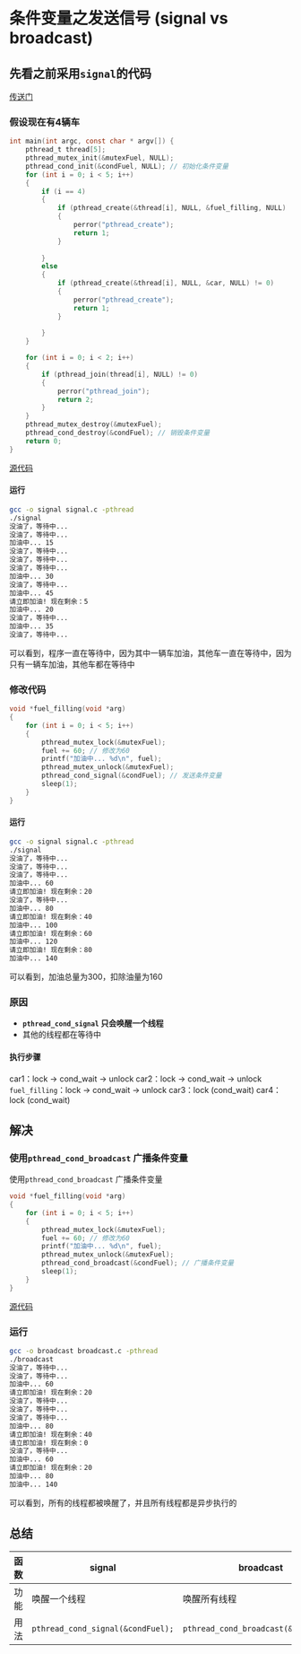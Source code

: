 # 条件变量之发送信号 (signal vs broadcast)

## 先看之前采用`signal`的代码

[传送门](../10.条件变量/条件变量.c)

### 假设现在有4辆车

```c
int main(int argc, const char * argv[]) {
    pthread_t thread[5];
    pthread_mutex_init(&mutexFuel, NULL);
    pthread_cond_init(&condFuel, NULL); // 初始化条件变量
    for (int i = 0; i < 5; i++)
    {
        if (i == 4)
        {
            if (pthread_create(&thread[i], NULL, &fuel_filling, NULL) != 0)
            {
                perror("pthread_create");
                return 1;
            }
            
        }
        else
        {
            if (pthread_create(&thread[i], NULL, &car, NULL) != 0)
            {
                perror("pthread_create");
                return 1;
            }
            
        }
    }

    for (int i = 0; i < 2; i++)
    {
        if (pthread_join(thread[i], NULL) != 0)
        {
            perror("pthread_join");
            return 2;
        }
    }
    pthread_mutex_destroy(&mutexFuel);
    pthread_cond_destroy(&condFuel); // 销毁条件变量
    return 0;
}
```

[源代码](signal.c)

#### 运行

```bash
gcc -o signal signal.c -pthread
./signal
没油了，等待中...
没油了，等待中...
加油中... 15
没油了，等待中...
没油了，等待中...
没油了，等待中...
加油中... 30
没油了，等待中...
加油中... 45
请立即加油! 现在剩余：5
加油中... 20
没油了，等待中...
加油中... 35
没油了，等待中...
```

可以看到，程序一直在等待中，因为其中一辆车加油，其他车一直在等待中，因为只有一辆车加油，其他车都在等待中

### 修改代码

```c
void *fuel_filling(void *arg)
{
    for (int i = 0; i < 5; i++)
    {
        pthread_mutex_lock(&mutexFuel);
        fuel += 60; // 修改为60
        printf("加油中... %d\n", fuel);
        pthread_mutex_unlock(&mutexFuel);
        pthread_cond_signal(&condFuel); // 发送条件变量
        sleep(1);
    }
}
```

#### 运行

```bash
gcc -o signal signal.c -pthread
./signal
没油了，等待中...
没油了，等待中...
没油了，等待中...
加油中... 60
请立即加油! 现在剩余：20
没油了，等待中...
加油中... 80
请立即加油! 现在剩余：40
加油中... 100
请立即加油! 现在剩余：60
加油中... 120
请立即加油! 现在剩余：80
加油中... 140
```

可以看到，加油总量为300，扣除油量为160

### 原因

- **`pthread_cond_signal` 只会唤醒一个线程**
- 其他的线程都在等待中

#### 执行步骤

car1：lock -> cond_wait -> unlock
car2：lock -> cond_wait -> unlock
`fuel_filling`：lock -> cond_wait -> unlock
car3：lock (cond_wait)
car4：lock (cond_wait)

## 解决

### 使用`pthread_cond_broadcast` 广播条件变量

使用`pthread_cond_broadcast` 广播条件变量

```c
void *fuel_filling(void *arg)
{
    for (int i = 0; i < 5; i++)
    {
        pthread_mutex_lock(&mutexFuel);
        fuel += 60; // 修改为60
        printf("加油中... %d\n", fuel);
        pthread_mutex_unlock(&mutexFuel);
        pthread_cond_broadcast(&condFuel); // 广播条件变量
        sleep(1);
    }
}
```

[源代码](broadcast.c)


### 运行

```bash
gcc -o broadcast broadcast.c -pthread
./broadcast
没油了，等待中...
没油了，等待中...
加油中... 60
请立即加油! 现在剩余：20
没油了，等待中...
没油了，等待中...
没油了，等待中...
加油中... 80
请立即加油! 现在剩余：40
请立即加油! 现在剩余：0
没油了，等待中...
加油中... 60
请立即加油! 现在剩余：20
加油中... 80
加油中... 140
```

可以看到，所有的线程都被唤醒了，并且所有线程都是异步执行的

## 总结

| 函数 | signal | broadcast |
| ---- | ---- | ---- |
| 功能 | 唤醒一个线程 | 唤醒所有线程 |
| 用法 | `pthread_cond_signal(&condFuel);` | `pthread_cond_broadcast(&condFuel);` |